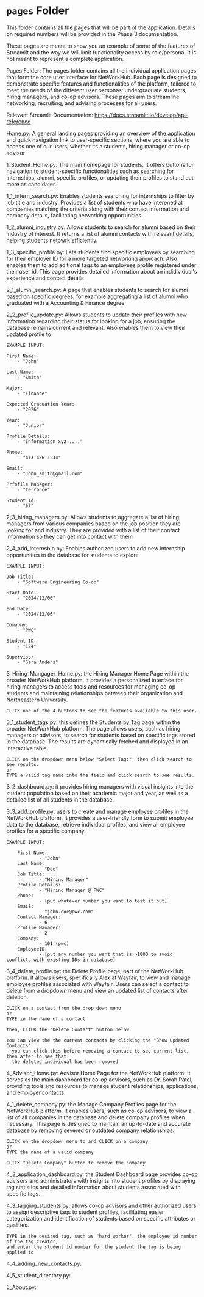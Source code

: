 # `pages` Folder

This folder contains all the pages that will be part of the application. Details on required numbers will be provided in the Phase 3 documentation.

These pages are meant to show you an example of some of the features of Streamlit and the way we will limit functionality access by role/persona. It is not meant to represent a complete application.


Pages Folder:
    The pages folder contains all the individual application pages that form the core user interface for NetWorkHub. 
    Each page is designed to demonstrate specific features and functionalities of the platform, tailored to meet the 
    needs of the different user personas: undergraduate students, hiring managers, and co-op advisors. These pages 
    aim to streamline networking, recruiting, and advising processes for all users.

Relevant Streamlit Documentation:
https://docs.streamlit.io/develop/api-reference

Home.py:
    A general landing pages providing an overview of the application and quick navigation link to user-specific sections, 
    where you are able to access one of our users, whether its a students, hiring manager or co-op advisor


1_Student_Home.py: 
    The main homepage for students. It offers buttons for navigation to student-specific functionalities such as searching 
    for internships, alumni, specific profiles, or updating their profiles to stand out more as candidates.


1_1_intern_search.py:
    Enables students searching for internships to filter by job title and industry. Provides a list of students who have 
    interened at companies matching the criteria along with their contact information and company details, facilitating 
    networking opportunities.


1_2_alumni_industry.py:
    Allows students to search for alumni based on their industry of interest. It returns a list of alumni contacts with 
    relevant details, helping students netowrk efficiently.


1_3_specific_profile.py: 
    Lets students find specific employees by searching for their employer ID for a more targeted networking approach. 
    Also enables them to add aditional tags to an employees profile registered under their user id. This page provides 
    detailed information about an indidividual's experience and contact details


2_1_alumni_search.py:
    A page that enables students to search for alumni based on specific degrees, for example aggregating a list of 
    alumni who graduated with a Accounting & Finance degree


2_2_profile_update.py:
    Allows students to update their profiles with new information regarding their status for looking for a job, 
    ensuring the database remains current and relevant. Also enables them to view their updated profile to 

    EXAMPLE INPUT:

    First Name:
        - "John"

    Last Name:
        - "Smith"

    Major:
        - "Finance"
    
    Expected Graduation Year:
        - "2026"

    Year:
        - "Junior"
    
    Profile Details:
        - "Information xyz ...."

    Phone:
        - "413-456-1234"

    Email:
        - "John_smith@gmail.com"
    
    Prfofile Manager:
        - "Terrance"

    Student Id:
        - "67"


2_3_hiring_managers.py:
    Allows students to aggregate a list of hiring managers from various companies based on the job position they 
    are looking for and industry. They are provided with a list of their contact information so they can get into 
    contact with them


2_4_add_internship.py:
    Enables authorized users to add new internship opportunities to the database for students to explore

    EXAMPLE INPUT:

    Job Title:
        - "Software Engineering Co-op"
    
    Start Date:
        - "2024/12/06"
    
    End Date:
        - "2024/12/06"
    
    Comapny:
        - "PWC"

    Student ID:
        - "124"

    Supervisor:
        - "Sara Anders"



3_Hiring_Mangager_Home.py:
    the Hiring Manager Home Page within the broader NetWorkHub platform. It provides a personalized 
    interface for hiring managers to access tools and resources for managing co-op students and maintaining 
    relationships between their organization and Northeastern University.
    
    CLICK one of the 4 buttons to see the features available to this user.


3_1_student_tags.py:
    this defines the Students by Tag page within the broader NetWorkHub platform. The page allows users,
    such as hiring managers or advisors, to search for students based on specific tags stored in the database. 
    The results are dynamically fetched and displayed in an interactive table.

    CLICK on the dropdown menu below "Select Tag:", then click search to see results. 
    or
    TYPE a valid tag name into the field and click search to see results. 


3_2_dashboard.py:
    it provides hiring managers with visual insights into the student population based on their academic 
    major and year, as well as a detailed list of all students in the database.


3_3_add_profile.py:
    users to create and manage employee profiles in the NetWorkHub platform. It provides a user-friendly form 
    to submit employee data to the database, retrieve individual profiles, and view all employee profiles for 
    a specific company.

    EXAMPLE INPUT:

        First Name:
                - "John"
        Last Name:
                - "Doe"
        Job Title:
                - "Hiring Manager"
        Profile Details:
                - "Hiring Manager @ PWC"
        Phone:
                - [put whatever number you want to test it out]
        Email:
                - "john.doe@pwc.com"
        Contact Manager:
                - 6
        Profile Manager:
                - 2
        Company:
                - 101 (pwc)
        EmployeeID:
                - [put any number you want that is >1000 to avoid conflicts with existing IDs in database]


3_4_delete_profile.py:
    the Delete Profile page, part of the NetWorkHub platform. It allows users, specifically Alex at 
    Wayfair, to view and manage employee profiles associated with Wayfair. Users can select a contact 
    to delete from a dropdown menu and view an updated list of contacts after deletion.

    CLICK on a contact from the drop down menu
    or 
    TYPE in the name of a contact

    then, CLICK the "Delete Contact" button below

    You can view the the current contacts by clicking the "Show Updated Contacts"
    - you can click this before removing a contact to see current list, then after to see that 
      the deleted individual has been removed


4_Advisor_Home.py:
    Advisor Home Page for the NetWorkHub platform. It serves as the main dashboard for co-op 
    advisors, such as Dr. Sarah Patel, providing tools and resources to manage student 
    relationships, applications, and employer contacts.


4_1_delete_company.py:
    the Manage Company Profiles page for the NetWorkHub platform. It enables users, such as 
    co-op advisors, to view a list of all companies in the database and delete company profiles 
    when necessary. This page is designed to maintain an up-to-date and accurate database by 
    removing severed or outdated company relationships.

    CLICK on the dropdown menu to and CLICK on a company
    or 
    TYPE the name of a valid company

    CLICK "Delete Company" button to remove the company


4_2_application_dashboard.py:
    the Student Dashboard page provides co-op advisors and administrators with insights into 
    student profiles by displaying tag statistics and detailed information about students 
    associated with specific tags.


4_3_tagging_students.py:
    allows co-op advisors and other authorized users to assign descriptive tags to student profiles, 
    facilitating easier categorization and identification of students based on specific attributes or 
    qualities.

    TYPE in the desired tag, such as "hard worker", the employee id number of the tag creator,
    and enter the student id number for the student the tag is being applied to



4_4_adding_new_contacts.py:


4_5_student_directory.py:


5_About.py:








